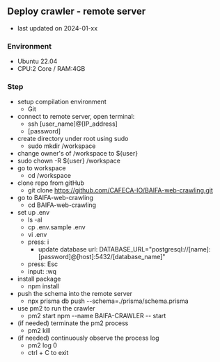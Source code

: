 ## Deploy crawler - remote server
- last updated on 2024-01-xx

### Environment
- Ubuntu 22.04
- CPU:2 Core / RAM:4GB

### Step
- setup compilation environment
  - Git
- connect to remote server, open terminal:  
  - ssh [user_name]@[IP_address]
  - [password]
- create directory under root using sudo
  - sudo mkdir /workspace
-  change owner's of /workspace to ${user}
  - sudo chown -R ${user} /workspace
- go to workspace
  - cd /workspace
- clone repo from gitHub
  - git clone https://github.com/CAFECA-IO/BAIFA-web-crawling.git
- go to BAIFA-web-crawling
  - cd BAIFA-web-crawling
- set up .env
  - ls -al
  - cp .env.sample .env
  - vi .env
  - press: i
    - update database url: DATABASE_URL="postgresql://[name]:[password]@[host]:5432/[database_name]"
  - press: Esc
  - input: :wq
- install package
  - npm install
- push the schema into the remote server
  - npx prisma db push --schema=./prisma/schema.prisma 
- use pm2 to run the crawler
  - pm2 start npm --name BAIFA-CRAWLER -- start
- (if needed) terminate the pm2 process
  - pm2 kill
- (if needed) continuously observe the process log
  - pm2 log 0 
  - ctrl + C to exit